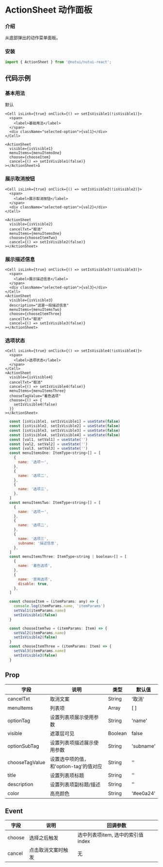 # ActionSheet 动作面板


### 介绍
从底部弹出的动作菜单面板。

### 安装

``` javascript
import { ActionSheet } from '@nutui/nutui-react';
```
## 代码示例

### 基本用法

默认
``` tsx
<Cell isLink={true} onClick={() => setIsVisible1(!isVisible1)}>
  <span>
    <label>基础用法</label>
  </span>
  <div className="selected-option">{val1}</div>
</Cell>
        
<ActionSheet
  visible={isVisible1}
  menuItems={menuItemsOne}
  choose={chooseItem}
  cancel={() => setIsVisible1(false)}
></ActionSheet>å
```

### 展示取消按钮
``` tsx
<Cell isLink={true} onClick={() => setIsVisible2(!isVisible2)}>
  <span>
    <label>展示取消按钮</label>
  </span>
  <div className="selected-option">{val2}</div>
</Cell>
        
<ActionSheet
  visible={isVisible2}
  cancelTxt="取消"
  menuItems={menuItemsOne}
  choose={chooseItemTwo}
  cancel={() => setIsVisible2(false)}
></ActionSheet>
```
### 展示描述信息
```tsx
<Cell isLink={true} onClick={() => setIsVisible3(!isVisible3)}>
  <span>
    <label>展示描述信息</label>
  </span>
  <div className="selected-option">{val3}</div>
</Cell>
<ActionSheet
  visible={isVisible3}
  description="这是一段描述信息"
  menuItems={menuItemsTwo}
  choose={chooseItemThree}
  cancelTxt="取消"
  cancel={() => setIsVisible3(false)}
></ActionSheet>
```

### 选项状态
```tsx
<Cell isLink={true} onClick={() => setIsVisible4(!isVisible4)}>
  <span>
    <label>选项状态</label>
  </span>
</Cell>
<ActionSheet
  visible={isVisible4}
  cancelTxt="取消"
  cancel={() => setIsVisible4(false)}
  menuItems={menuItemsThree}
  chooseTagValue="着色选项"
  choose={() => {
    setIsVisible4(false)
  }}
></ActionSheet>
```

```javascript
  const [isVisible1, setIsVisible1] = useState(false)
  const [isVisible2, setIsVisible2] = useState(false)
  const [isVisible3, setIsVisible3] = useState(false)
  const [isVisible4, setIsVisible4] = useState(false)
  const [val1, setVal1] = useState('')
  const [val2, setVal2] = useState('')
  const [val3, setVal3] = useState('')
  const menuItemsOne: ItemType<string>[] = [
    {
      name: '选项一',
    },
    {
      name: '选项二',
    },
    {
      name: '选项三',
    },
  ]
  const menuItemsTwo: ItemType<string>[] = [
    {
      name: '选项一',
    },
    {
      name: '选项二',
    },
    {
      name: '选项三',
      subname: '描述信息',
    },
  ]
  const menuItemsThree: ItemType<string | boolean>[] = [
    {
      name: '着色选项',
    },
    {
      name: '禁用选项',
      disable: true,
    },
  ]

  const chooseItem = (itemParams: any) => {
    console.log(itemParams.name, 'itemParams')
    setVal1(itemParams.name)
    setIsVisible1(false)
  }

  const chooseItemTwo = (itemParams: Item) => {
    setVal2(itemParams.name)
    setIsVisible2(false)
  }
  const chooseItemThree = (itemParams: Item) => {
    setVal3(itemParams.name)
    setIsVisible3(false)
  }

```

## Prop

| 字段             | 说明                                   | 类型    | 默认值    |
|------------------|----------------------------------------|---------|-----------|
| cancelTxt       | 取消文案                               | String  | '取消'    |
| menuItems       | 列表项                                 | Array   | [ ]       |
| optionTag       | 设置列表项展示使用参数                 | String  | 'name'    |
| visible       | 遮罩层可见                             | Boolean | false     |
| optionSubTag   | 设置列表项描述展示使用参数             | String  | 'subname' |
| chooseTagValue | 设置选中项的值，和'option-tag'的值对应 | String  | ''        |
| title            | 设置列表项标题                         | String  | ''        |
| description      | 设置列表项副标题/描述                  | String  | ''        |
| color            | 高亮颜色                               | String  | '#ee0a24' |


## Event

| 字段   | 说明               | 回调参数                          |
|--------|--------------------|-----------------------------------|
| choose | 选择之后触发       | 选中列表项item, 选中的索引值index |
| cancel | 点击取消文案时触发 | 无                                |